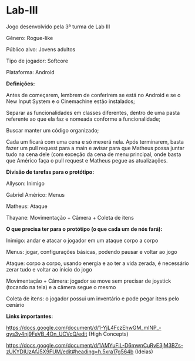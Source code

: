# Lab-III
Jogo desenvolvido pela 3ª turma de Lab III

Gênero: Rogue-like

Público alvo: Jovens adultos

Tipo de jogador: Softcore

Plataforma: Android

**Definições:**

Antes de começarem, lembrem de conferirem se está no Android e se o New Input System e o Cinemachine estão instalados;

Separar as funcionalidades em classes diferentes, dentro de uma pasta referente ao que ela faz e nomeada conforme a funcionalidade;

Buscar manter um código organizado;

Cada um ficará com uma cena e só mexerá nela. Após terminarem, basta fazer um pull request para a main e avisar para que Matheus possa juntar tudo na cena dele (com exceção da cena de menu principal, onde basta que Américo faça o pull request e Matheus pegue as atualizações. 

**Divisão de tarefas para o protótipo:**

Allyson: Inimigo

Gabriel Américo: Menus

Matheus: Ataque

Thayane: Movimentação + Câmera + Coleta de itens

**O que precisa ter para o protótipo (o que cada um de nós fará):**

Inimigo: andar e atacar o jogador em um ataque corpo a corpo

Menus: jogar, configurações básicas, podendo pausar e voltar ao jogo

Ataque: corpo a corpo, usando energia e ao ter a vida zerada, é necessário zerar tudo e voltar ao início do jogo

Movimentação + Câmera: jogador se move sem precisar de joystick (tocando na tela) e a câmera segue o mesmo

Coleta de itens: o jogador possui um inventário e pode pegar itens pelo cenário

**Links importantes:**

https://docs.google.com/document/d/1-YjL4FczEhwGM_mlNP_-qys3v4nj9FeVB_4On_UCVcQ/edit (High Concepts)

https://docs.google.com/document/d/1AMYuFiL-D6mwnCuRvE3jM3BZs-zUKYDIUzAfJ5X9FUM/edit#heading=h.5xra17g564b (Ideias)
